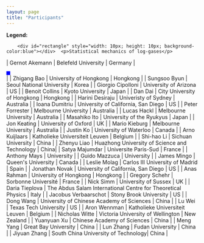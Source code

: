 ```yaml
---
layout: page
title: "Participants"
---
```

<body>
    <b>Legend:</b>
    
        <div id="rectangle" style="width: 10px; height: 10px; background-color:blue"></div>  <p>Statistical mechanics of log-gases</p>

|	Gernot	Akemann	|	Belefeld University | Germany	| <div id="rectangle" style="width: 10px; height: 10px; background-color:blue"></div> |
|	Zhigang	Bao	|	University of Hongkong | Hongkong	|
|	Sungsoo	Byun	|	Seoul National University | Korea	|
|	Giorgio	Cipolloni	|	University of Arizona | US	|
|	Benoit	Collins	|	Kyoto University | Japan	|
|	Dan	Dai	| City University	of Hongkong | Hongkong |
|	Harini	Desiraju	|	Univeristy of Sydney | Australia |
|	Ioana	Dumitriu	|	University of California, San Diego | US	|
|	Peter	Forrester	|	Melbourne University | Australia |
|	Lucas	Hackl	|	Melbourne University | Australia |
|	Masahiko	Ito	|	University of the Ryukyus | Japan	|
|	Jon	Keating	| University of Oxford | UK |
|	Mario	Kieburg	|	Melbourne University | Australia |
|	Justin	Ko	|	University of Waterloo | Canada |
|	Arno	Kuijlaars	|	Katholieke Universiteit Leuven | Belgium	|
|	Shi-hao	Li	|	Sichuan University | China	|
|	Zhenyu	Liao	|	Huazhong University	of Science and Technology | China|
|	Satya	Majumdar	|	Universite Paris-Sud | France	|
|	Anthony	Mays	|	University	|
|	Guido	Mazzuca	|	University	|
|	James	Mingo	|	Queen's University | Canada |
|	Leslie	Molag	|	Carlos III University of Madrid | Spain |
|	Jonathan	Novak	|	University of California, San Diego | US	|
|	Anas Rahman	|	University of Hongkong | Hongkong	|
|	Gregory	Schehr	|	Sorbonne Université | France |
|	Nick	Simm	|	University of Sussex | UK |
|	Daria	Tieplova	|	The Abdus Salam International Centre for Theoretical Physics | Italy |
|	Jacobus	Verbaarschot	|	Stony Brook University | US |
|	Dong	Wang	|	University of Chinese Academy of Sciences | China |
|	Lu	Wei	|	Texas Tech University | US |
|	Aron	Wennman	|	Katholieke Universiteit Leuven | Belgium	|
|	Nicholas	Witte	|	Victoria University of Wellington | New Zealand |
|	Yuanyuan	Xu	|	Chinese Academy of Sciences | China |
|	Meng	Yang	|	Great Bay University | China	|
|	Lun	Zhang	|	Fudan University | China	|
|	Jiyuan	Zhang	|	South China University of Technology| China	|
</body>
